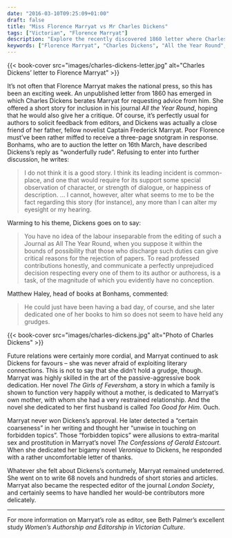 ```yaml
---
date: "2016-03-10T09:25:09+01:00"
draft: false
title: "Miss Florence Marryat vs Mr Charles Dickens"
tags: ["Victorian", "Florence Marryat"]
description: "Explore the recently discovered 1860 letter where Charles Dickens rudely rejected Florence Marryat's story for 'All the Year Round.' Discover how this snub didn't deter the prolific author who went on to write 68 novels and edit 'London Society.'"
keywords: ["Florence Marryat", "Charles Dickens", "All the Year Round", "Bonhams auction", "Victorian writers", "literary rejection", "Captain Frederick Marryat", "London Society", "Victorian publishing"]
---
```


{{< book-cover src="images/charles-dickens-letter.jpg" alt="Charles Dickens’ letter to Florence Marryat" >}}

It’s not often that Florence Marryat makes the national press, so this has been an exciting week. An unpublished letter from 1860 has emerged in which Charles Dickens berates Marryat for requesting advice from him. She offered a short story for inclusion in his journal _All the Year Round_, hoping that he would also give her a critique. Of course, it’s perfectly usual for authors to solicit feedback from editors, and Dickens was actually a close friend of her father, fellow novelist Captain Frederick Marryat. Poor Florence must’ve been rather miffed to receive a three-page snotgram in response.
Bonhams, who are to auction the letter on 16th March, have described Dickens’s reply as “wonderfully rude”. Refusing to enter into further discussion, he writes:

>I do not think it is a good story. I think its leading incident is common-place, and one that would require for its support some special observation of character, or strength of dialogue, or happiness of description. … I cannot, however, alter what seems to me to be the fact regarding this story (for instance), any more than I can alter my eyesight or my hearing.

Warming to his theme, Dickens goes on to say:

>You have no idea of the labour inseparable from the editing of such a Journal as All The Year Round, when you suppose it within the bounds of possibility that those who discharge such duties can give critical reasons for the rejection of papers. To read professed contributions honestly, and communicate a perfectly unprejudiced decision respecting every one of them to its author or authoress, is a task, of the magnitude of which you evidently have no conception.

Matthew Haley, head of books at Bonhams, commented:

>He could just have been having a bad day, of course, and she later dedicated one of her books to him so does not seem to have held any grudges.

{{< book-cover src="images/charles-dickens.jpg" alt="Photo of Charles Dickens" >}}

Future relations were certainly more cordial, and Marryat continued to ask Dickens for favours – she was never afraid of exploiting literary connections. This is not to say that she didn’t hold a grudge, though. Marryat was highly skilled in the art of the passive-aggressive book dedication. Her novel _The Girls of Feversham_, a story in which a family is shown to function very happily without a mother, is dedicated to Marryat’s own mother, with whom she had a very restrained relationship. And the novel she dedicated to her first husband is called _Too Good for Him_. Ouch.

Marryat never won Dickens’s approval. He later detected a “certain coarseness” in her writing and thought her “unwise in touching on forbidden topics”.  Those “forbidden topics” were allusions to extra-marital sex and prostitution in Marryat’s novel _The Confessions of Gerald Estcourt_. When she dedicated her bigamy novel _Veronique_ to Dickens, he responded with a rather uncomfortable letter of thanks.

Whatever she felt about Dickens’s contumely, Marryat remained undeterred. She went on to write 68 novels and hundreds of short stories and articles. Marryat also became the respected editor of the journal _London Society_, and certainly seems to have handled her would-be contributors more delicately.

---

For more information on Marryat’s role as editor, see Beth Palmer’s excellent study _Women’s Authorship and Editorship in Victorian Culture_.